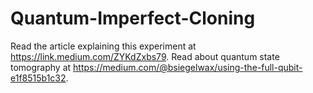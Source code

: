 # Quantum-Imperfect-Cloning
Read the article explaining this experiment at https://link.medium.com/ZYKdZxbs79.
Read about quantum state tomography at https://medium.com/@bsiegelwax/using-the-full-qubit-e1f8515b1c32.
